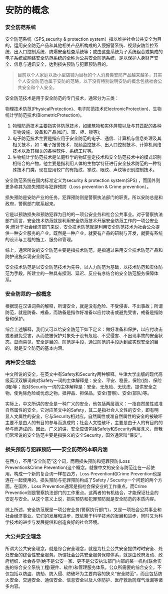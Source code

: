 # 安防的概念

### 安全防范系统

安全防范系统（SPS,security & protection system）指以维护社会公共安全为目的，运用安全防范产品和其他相关产品所构成的入侵报警系统、视频安防监控系统、出入口控制系统、防爆安全检查系统等；或由这些系统为子系统组合或集成的电子系统或网络安全防范系统的全称为公共安全防范系统，是以保护人身财产安全、信息与通讯安全，达到损失预防与犯罪预防目的。

> 目前以个人家庭以及小型店铺为目标的个人消费类安防产品越来越多，其实个人安全防范也属于安防的范畴，以下没有特别说明安防的概念包括社会公共安全和个人安全。

安全防范技术是用于安全防范的专门技术，通常分为三类：

物理技术防范\(PhysicalProtection\)、电子防范技术\(ElectronicProtection\)、生物统计学防范技术\(BiometricProtection\)。

1. 物理防范技术主要指实体防范技术，如建筑物和实体屏障以及与其匹配的各种实物设施、设备和产品\(如门、窗、柜、锁等\);
2. 电子防范技术主要是指应用于安全防范的电子、通信、计算机与信息处理及其相关技术，如：电子报警技术、视频监控技术、出入口控制技术、计算机网络技术以及其相关的各种软件、系统工程等。
3. 生物统计学防范技术是法庭科学的物证鉴定技术和安全防范技术中的模式识别相结合的产物，他主要是指利用人体的生物学特征进行安全技术防范的一种特殊技术门类，现在应用较广的有指纹、掌纹、眼纹、声纹等识别控制技术。

安全防范系统在国内标准定义为security & protection system\(SPS\) ，而国外则更多称其为损失预防与犯罪预防（Loss prevention & Crime prevention）。

损失预防是安防产业的任务，犯罪预防则是警察执法部门的职责。所以安防总是和政府，警察部门联系起来。

它是以预防损失和预防犯罪为目的的一项公安业务和社会公共事业。对于警察执法部门而言，安全技术防范就是利用安全防范技术开展安全防范工作的一项公安业务;而对于社会经济部门来说，安全技术防范就是利用安全防范技术为社会公众提供一种安全服务的产业。既然是一种产业，就要有产品的研制与开发，就要有系统的设计与工程的施工、服务和管理。

综上，通常所说的安全防范主要是指技术防范，是指通过采用安全技术防范产品和防护设施实现安全防范。

安全技术防范是以安全防范技术为先导，以人力防范为基础，以技术防范和实体防范为手段，所建立的一种具有探测、延迟、反应有序结合的安全防范服务保障体系。

### 安全防范的一般概念

根据现在汉语词典的解释，所谓安全，就是没有危险、不受侵害、不出事故；所谓防范，就是防备、戒备，而防备是指作好准备以应付攻击或避免受害，戒备是指防备和保护。

综合上述解释，我们又可以给安全防范下如下定义：做好准备和保护，以应付攻击或者避免受害，从而使被保护对象处于没有危险、不受侵害、不出现事故的安全状态。显而易见，安全是目的，防范是手段，通过防范的手段达到或实现安全的目的，就是安全防范的基本内涵。

### 两种安全理念

中文所说的安全，在英文中有Safety和Security两种解释。牛津大学出版的现代高级英汉双解词典对Safety一词的主体解释是：安全、平安、稳妥，保险\(锁\)、保险\(箱\)等；而对Security一词的主体解释是：安全、无危险、无忧虑，提供安全之物，使免除危险或忧虑之物，抵押品、担保品，安全\(警察\)、安全\(部队\)等。

实际上，中文所讲的安全是一种广义的安全，他包括两层涵义：一指自然属性或准自然属性的安全，它对应英文中的Safety，其二是指社会人文性的安全，即有明显人文属性的安全，它与Security相对应。自然属性或准自然属性的安全的被破坏主要不是由人的有目的参与而造成的；社会人文性破坏，主要是由于人的有目的的参与而造成的。因此，广义的讲，安全应该包括Safety和Security两层含义，而我们常常说的安全防范主要是指狭义的安全Security，国外通常叫“保安”。

### 损失预防与犯罪预防——安全防范的本职内涵

在西方，不用“安全防范”这个词，而用损失预防和犯罪预防\(Loss Prevention&Crime Prevention\)这个概念。就像中文的安全与防范连在一起使用，构成一个新的复合词一样在西方，Loss Prevention和Crime Prevention也是连在一起使用的。损失预防与犯罪预防构成了Safety / Security一个问题的两个方面。在国外，Loss Prevention通常是指社会保安业的工作重点，而Crime Prevention则是警察执法部门的工作重点。这两者的有机结合，才能保证社会的安定与安全。从这个意义上说，损失预防和犯罪预防就是安全防范的本质内容。

综上所述，安全防范既是一项公安业务\(警察执行部门\)，又是一项社会公共事业和社会经济事业。它们的发展和进步，既依赖于科学技术的发展和进步，同时又为科学技术的进步与发展提供和创造良好的社会环境。

### 大公共安全理念

所谓大公共安全理念，就是综合安全理念，就是为社会公共安全提供时时安全、处处安全的综合性安全服务。所谓社会公共安全服务保障体系，就是由政府发动、政府组织、社会各界\(绝不是公安一家、更不是公安执法部门内部的某一机构\)联合实施的综合安全系统工程\(硬件、软件\)和管理服务体系。公众所需要的综合安全，不仅包括以防盗、防劫、防入侵、防破坏为主要内容的狭义“安全防范“，而且包括防火安全、交通安全、通信安全、信息安全以及人体防护、医疗救助防煤气泄漏等诸多内容。

